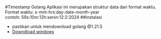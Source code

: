 #Timestamp Golang
Aplikasi ini merupakan struktur data dari format waktu.<br>
Format waktu: s-mnt-hrs:day-date-month-year<br>
contoh: 59s:10m:12h:senin:12:2:2024
##instalasi
- pastikan untuk mendownload golang @1.21.5
- <a href="https://go.dev/dl/go1.21.5.windows-amd64.msi">Downdload windows </a>
